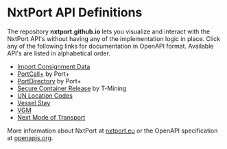 # NxtPort API Definitions

The repository **nxtport.github.io** lets you visualize and interact with the NxtPort API's without having any of the implementation logic in place. Click any of the following links for documentation in OpenAPI format. Available API's are listed in alphabetical order.

* [Import Consignment Data](https://nxtport.github.io/?api=import_consignment_data)
* [PortCall+](https://nxtport.github.io/?api=port_call_plus) by Port+ 
* [PortDirectory](https://nxtport.github.io/?api=port_directory) by Port+
* [Secure Container Release](https://nxtport.github.io/?api=secure_container_release) by T-Mining
* [UN Location Codes](https://nxtport.github.io/?api=unlocode)
* [Vessel Stay](https://nxtport.github.io/?api=vessel_stay)
* [VGM](https://nxtport.github.io/?api=vgm)
* [Next Mode of Transport](https://nxtport.github.io/?api=nmot) 

More information about NxtPort at [nxtport.eu](https://www.nxtport.eu/en/apis) or the OpenAPI specification at [openapis.org](https://www.openapis.org/).
